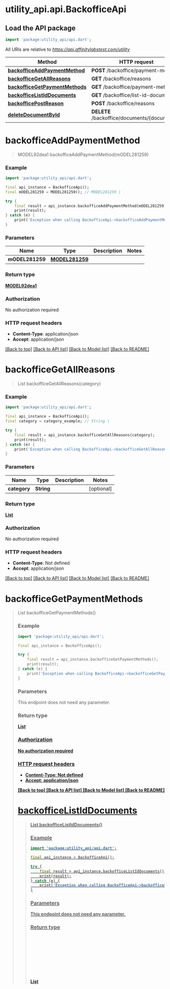# utility_api.api.BackofficeApi

## Load the API package
```dart
import 'package:utility_api/api.dart';
```

All URIs are relative to *https://api.affinitylabstest.com/utility*

Method | HTTP request | Description
------------- | ------------- | -------------
[**backofficeAddPaymentMethod**](BackofficeApi.md#backofficeaddpaymentmethod) | **POST** /backoffice/payment-methods | 
[**backofficeGetAllReasons**](BackofficeApi.md#backofficegetallreasons) | **GET** /backoffice/reasons | 
[**backofficeGetPaymentMethods**](BackofficeApi.md#backofficegetpaymentmethods) | **GET** /backoffice/payment-methods | 
[**backofficeListIdDocuments**](BackofficeApi.md#backofficelistiddocuments) | **GET** /backoffice/list-id-documents | 
[**backofficePostReason**](BackofficeApi.md#backofficepostreason) | **POST** /backoffice/reasons | 
[**deleteDocumentById**](BackofficeApi.md#deletedocumentbyid) | **DELETE** /backoffice/documents/{documentId} | 


# **backofficeAddPaymentMethod**
> MODEL92dea1 backofficeAddPaymentMethod(mODEL281259)



### Example
```dart
import 'package:utility_api/api.dart';

final api_instance = BackofficeApi();
final mODEL281259 = MODEL281259(); // MODEL281259 | 

try {
    final result = api_instance.backofficeAddPaymentMethod(mODEL281259);
    print(result);
} catch (e) {
    print('Exception when calling BackofficeApi->backofficeAddPaymentMethod: $e\n');
}
```

### Parameters

Name | Type | Description  | Notes
------------- | ------------- | ------------- | -------------
 **mODEL281259** | [**MODEL281259**](MODEL281259.md)|  | 

### Return type

[**MODEL92dea1**](MODEL92dea1.md)

### Authorization

No authorization required

### HTTP request headers

 - **Content-Type**: application/json
 - **Accept**: application/json

[[Back to top]](#) [[Back to API list]](../README.md#documentation-for-api-endpoints) [[Back to Model list]](../README.md#documentation-for-models) [[Back to README]](../README.md)

# **backofficeGetAllReasons**
> List<Reason> backofficeGetAllReasons(category)



### Example
```dart
import 'package:utility_api/api.dart';

final api_instance = BackofficeApi();
final category = category_example; // String | 

try {
    final result = api_instance.backofficeGetAllReasons(category);
    print(result);
} catch (e) {
    print('Exception when calling BackofficeApi->backofficeGetAllReasons: $e\n');
}
```

### Parameters

Name | Type | Description  | Notes
------------- | ------------- | ------------- | -------------
 **category** | **String**|  | [optional] 

### Return type

[**List<Reason>**](Reason.md)

### Authorization

No authorization required

### HTTP request headers

 - **Content-Type**: Not defined
 - **Accept**: application/json

[[Back to top]](#) [[Back to API list]](../README.md#documentation-for-api-endpoints) [[Back to Model list]](../README.md#documentation-for-models) [[Back to README]](../README.md)

# **backofficeGetPaymentMethods**
> List<Object> backofficeGetPaymentMethods()



### Example
```dart
import 'package:utility_api/api.dart';

final api_instance = BackofficeApi();

try {
    final result = api_instance.backofficeGetPaymentMethods();
    print(result);
} catch (e) {
    print('Exception when calling BackofficeApi->backofficeGetPaymentMethods: $e\n');
}
```

### Parameters
This endpoint does not need any parameter.

### Return type

[**List<Object>**](Object.md)

### Authorization

No authorization required

### HTTP request headers

 - **Content-Type**: Not defined
 - **Accept**: application/json

[[Back to top]](#) [[Back to API list]](../README.md#documentation-for-api-endpoints) [[Back to Model list]](../README.md#documentation-for-models) [[Back to README]](../README.md)

# **backofficeListIdDocuments**
> List<Object> backofficeListIdDocuments()



### Example
```dart
import 'package:utility_api/api.dart';

final api_instance = BackofficeApi();

try {
    final result = api_instance.backofficeListIdDocuments();
    print(result);
} catch (e) {
    print('Exception when calling BackofficeApi->backofficeListIdDocuments: $e\n');
}
```

### Parameters
This endpoint does not need any parameter.

### Return type

[**List<Object>**](Object.md)

### Authorization

No authorization required

### HTTP request headers

 - **Content-Type**: Not defined
 - **Accept**: application/json

[[Back to top]](#) [[Back to API list]](../README.md#documentation-for-api-endpoints) [[Back to Model list]](../README.md#documentation-for-models) [[Back to README]](../README.md)

# **backofficePostReason**
> Reason backofficePostReason(mODEL845414)



### Example
```dart
import 'package:utility_api/api.dart';

final api_instance = BackofficeApi();
final mODEL845414 = MODEL845414(); // MODEL845414 | 

try {
    final result = api_instance.backofficePostReason(mODEL845414);
    print(result);
} catch (e) {
    print('Exception when calling BackofficeApi->backofficePostReason: $e\n');
}
```

### Parameters

Name | Type | Description  | Notes
------------- | ------------- | ------------- | -------------
 **mODEL845414** | [**MODEL845414**](MODEL845414.md)|  | 

### Return type

[**Reason**](Reason.md)

### Authorization

No authorization required

### HTTP request headers

 - **Content-Type**: application/json
 - **Accept**: application/json

[[Back to top]](#) [[Back to API list]](../README.md#documentation-for-api-endpoints) [[Back to Model list]](../README.md#documentation-for-models) [[Back to README]](../README.md)

# **deleteDocumentById**
> deleteDocumentById(documentId)



### Example
```dart
import 'package:utility_api/api.dart';

final api_instance = BackofficeApi();
final documentId = documentId_example; // String | 

try {
    api_instance.deleteDocumentById(documentId);
} catch (e) {
    print('Exception when calling BackofficeApi->deleteDocumentById: $e\n');
}
```

### Parameters

Name | Type | Description  | Notes
------------- | ------------- | ------------- | -------------
 **documentId** | **String**|  | 

### Return type

void (empty response body)

### Authorization

No authorization required

### HTTP request headers

 - **Content-Type**: Not defined
 - **Accept**: Not defined

[[Back to top]](#) [[Back to API list]](../README.md#documentation-for-api-endpoints) [[Back to Model list]](../README.md#documentation-for-models) [[Back to README]](../README.md)


